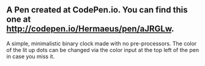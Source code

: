 ## A Pen created at CodePen.io. You can find this one at http://codepen.io/Hermaeus/pen/aJRGLw.

A simple, minimalistic binary clock made with no pre-processors. The color of the lit up dots can be changed via the color input at the top left of the pen in case you miss it.
